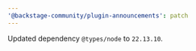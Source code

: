 ```yaml
---
'@backstage-community/plugin-announcements': patch
---
```


Updated dependency `@types/node` to `22.13.10`.
